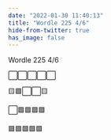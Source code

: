 ```yaml
---
date: "2022-01-30 11:40:13"
title: "Wordle 225 4/6"
hide-from-twitter: true
has_image: false
---
```


Wordle 225 4/6

⬜⬜⬜⬜⬜

🟨🟩⬜⬜🟨

⬜🟩🟩🟩🟩

🟩🟩🟩🟩🟩
